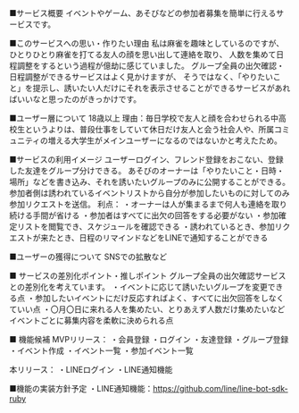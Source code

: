 ■サービス概要
イベントやゲーム、あそびなどの参加者募集を簡単に行えるサービスです。

■このサービスへの思い・作りたい理由
私は麻雀を趣味としているのですが、ひとりひとり麻雀を打てる友人の顔を思い出して連絡を取り、
人数を集めて日程調整をするという過程が億劫に感じていました。
グループ全員の出欠確認・日程調整ができるサービスはよく見かけますが、
そうではなく、「やりたいこと」を提示し、誘いたい人だけにそれを表示させることができるサービスがあればいいなと思ったのがきっかけです。

■ユーザー層について
18歳以上
理由：毎日学校で友人と顔を合わせられる中高校生というよりは、普段仕事をしていて休日だけ友人と会う社会人や、所属コミュニティの増える大学生がメインユーザーになるのではないかと考えたため。

■サービスの利用イメージ
ユーザーログイン、フレンド登録をおこない、登録した友達をグループ分けできる。
あそびのオーナーは「やりたいこと・日時・場所」などを書き込み、それを誘いたいグループのみに公開することができる。
参加者側は誘われているイベントリストから自分が参加したいものに対してのみ参加リクエストを送信。
利点：
・オーナーは人が集まるまで何人も連絡を取り続ける手間が省ける
・参加者はすべてに出欠の回答をする必要がない
・参加確定リストを閲覧でき、スケジュールを確認できる
・誘われているとき、参加リクエストが来たとき、日程のリマインドなどをLINEで通知することができる

■ユーザーの獲得について
SNSでの拡散など

■ サービスの差別化ポイント・推しポイント
グループ全員の出欠確認サービスとの差別化を考えています。
・イベントに応じて誘いたいグループを変更できる点
・参加したいイベントにだけ反応すればよく、すべてに出欠回答をしなくていい点
・〇月〇日に来れる人を集めたい、とりあえず人数だけ集めたいなどイベントごとに募集内容を柔軟に決められる点

■ 機能候補
MVPリリース：
・会員登録
・ログイン
・友達登録
・グループ登録
・イベント作成
・イベント一覧
・参加イベント一覧

本リリース：
・LINEログイン
・LINE通知機能

■機能の実装方針予定
・LINE通知機能：https://github.com/line/line-bot-sdk-ruby